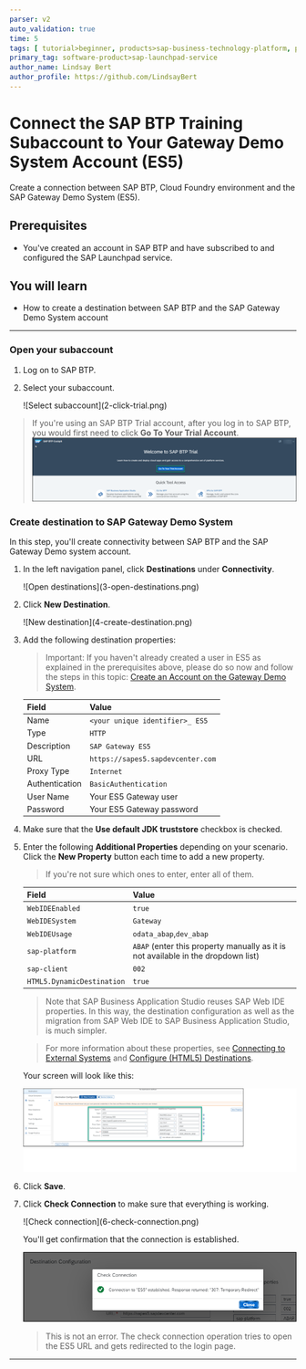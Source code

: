 ```yaml
---
parser: v2
auto_validation: true
time: 5
tags: [ tutorial>beginner, products>sap-business-technology-platform, products>sap-launchpad-service]
primary_tag: software-product>sap-launchpad-service
author_name: Lindsay Bert
author_profile: https://github.com/LindsayBert
---
```


# Connect the SAP BTP Training Subaccount to Your Gateway Demo System Account (ES5)
<!-- description --> Create a connection between SAP BTP, Cloud Foundry environment and the SAP Gateway Demo System (ES5).

## Prerequisites
- You've created an account in SAP BTP and have subscribed to and configured the SAP Launchpad service.



## You will learn
  - How to create a destination between SAP BTP and the SAP Gateway Demo System account


---


### Open your subaccount


1. Log on to SAP BTP.

2. Select your subaccount.

    <!-- border -->![Select subaccount](2-click-trial.png)

> If you're using an SAP BTP Trial account, after you log in to SAP BTP, you would first need to click **Go To Your Trial Account**.  <!-- border -->![Enter trial account](1-enter-trial-account.png)







### Create destination to SAP Gateway Demo System


In this step, you'll create connectivity between SAP BTP and the SAP Gateway Demo system account.

1.  In the left navigation panel, click **Destinations** under **Connectivity**.

    <!-- border -->![Open destinations](3-open-destinations.png)

2. Click **New Destination**.

    <!-- border -->![New destination](4-create-destination.png)



3.  Add the following destination properties:

    >Important: If you haven't already created a user in ES5 as explained in the prerequisites above, please do so now and follow the steps in this topic:  [Create an Account on the Gateway Demo System](gateway-demo-signup).

    |  Field     | Value
    |  :------------- | :-------------
    |  Name           | `<your unique identifier>_ ES5`
    |  Type          | `HTTP`
    |  Description    | `SAP Gateway ES5`
    |  URL           | `https://sapes5.sapdevcenter.com`
    |  Proxy Type          | `Internet`
    |  Authentication    | `BasicAuthentication`
    |  User Name          | Your ES5 Gateway user
    |  Password    | Your ES5 Gateway password

4. Make sure that the **Use default JDK truststore** checkbox is checked.

5. Enter the following **Additional Properties** depending on your scenario. Click the **New Property** button each time to add a new property.

    >If you're not sure which ones to enter, enter all of them.

    |  Field     | Value
    |  :------------- | :-------------
    | `WebIDEEnabled`          | `true`
    | `WebIDESystem`    | `Gateway`
    | `WebIDEUsage`           | `odata_abap`,`dev_abap`     
    | `sap-platform`          | `ABAP` (enter this property manually as it is not available in the dropdown list)
    | `sap-client`          | `002`
    | `HTML5.DynamicDestination`          | `true`

    >Note that SAP Business Application Studio reuses SAP Web IDE properties. In this way, the destination configuration as well as the migration from SAP Web IDE to SAP Business Application Studio, is much simpler.

    >For more information about these properties, see [Connecting to External Systems](https://help.sap.com/viewer/9d1db9835307451daa8c930fbd9ab264/Cloud/en-US/7e49887e6fd34182bebeca5a6841a0cc.html) and [Configure (HTML5) Destinations](https://help.sap.com/viewer/ad4b9f0b14b0458cad9bd27bf435637d/Cloud/en-US/fab4035652cb4fc48503c65dc841d335.html).

    Your screen will look like this:

    ![Destination Properties](5-destination-properties.png)

6. Click **Save**.


7. Click **Check Connection** to make sure that everything is working.

    <!-- border -->![Check connection](6-check-connection.png)

    You'll get confirmation that the connection is established.

    ![Connection established](7-connection-established.png)

    >This is not an error. The check connection operation tries to open the ES5 URL and gets redirected to the login page.



---
